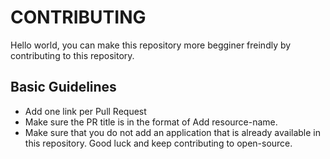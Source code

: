 
# CONTRIBUTING

Hello world, you can make this repository more begginer freindly by contributing to this repository.

## Basic Guidelines

- Add one link per Pull Request
- Make sure the PR title is in the format of Add resource-name.
- Make sure that you do not add an application that is already available in this repository.
Good luck and keep contributing to open-source.
